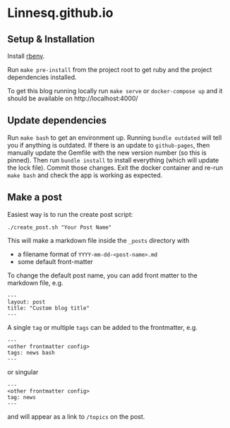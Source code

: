 # Linnesq.github.io

## Setup & Installation

Install [rbenv](https://github.com/rbenv/rbenv).

Run `make pre-install` from the project root to get ruby and the project dependencies installed.

To get this blog running locally run `make serve` or `docker-compose up` and it should be available on http://localhost:4000/

## Update dependencies

Run `make bash` to get an environment up. Running `bundle outdated` will tell you if anything is outdated. If there is an update to `github-pages`, then manually update the Gemfile with the new version number (so this is pinned). Then run `bundle install` to install everything (which will update the lock file). Commit those changes. Exit the docker container and re-run `make bash` and check the app is working as expected.

## Make a post

Easiest way is to run the create post script:

```
./create_post.sh "Your Post Name"
```

This will make a markdown file inside the `_posts` directory with

* a filename format of `YYYY-mm-dd-<post-name>.md`
* some default front-matter

To change the default post name, you can add front matter to the markdown file, e.g. 

```
---
layout: post
title: "Custom blog title"
---
```

A single `tag` or multiple `tags` can be added to the frontmatter, e.g. 

```
---
<other frontmatter config>
tags: news bash
---
```

or singular

```
---
<other frontmatter config>
tag: news
---
```

and will appear as a link to `/topics` on the post.
